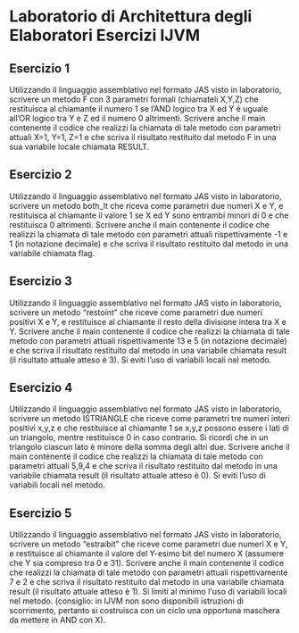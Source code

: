 # Laboratorio di Architettura degli Elaboratori Esercizi IJVM

## Esercizio 1
Utilizzando il linguaggio assemblativo nel formato JAS visto in laboratorio, scrivere un metodo F con 3 parametri formali (chiamateli X,Y,Z) che restituisca al chiamante il numero 1 se l’AND logico tra X ed Y è uguale all’OR logico tra Y e Z ed il numero 0 altrimenti. Scrivere anche il main contenente il codice che realizzi la chiamata di tale metodo con parametri attuali X=1, Y=1, Z=1 e che scriva il risultato restituito dal metodo F in una sua variabile locale chiamata RESULT.

## Esercizio 2
Utilizzando il linguaggio assemblativo nel formato JAS visto in laboratorio, scrivere un metodo both_lt che riceva come parametri due numeri X e Y, e restituisca al chiamante il valore 1 se X ed Y sono entrambi minori di 0 e che restituisca 0 altrimenti. Scrivere anche il main contenente il codice che realizzi la chiamata di tale metodo con parametri attuali rispettivamente -1 e 1 (in notazione decimale) e che scriva il risultato restituito dal metodo in una variabile chiamata flag.

## Esercizio 3
Utilizzando il linguaggio assemblativo nel formato JAS visto in laboratorio, scrivere un metodo “restoint” che riceve come parametri due numeri positivi X e Y, e restituisce al chiamante il resto della divisione intera tra X e Y. Scrivere anche il main contenente il codice che realizzi la chiamata di tale metodo con parametri attuali rispettivamente 13 e 5 (in notazione decimale) e che scriva il risultato restituito dal metodo in una variabile chiamata result (il risultato attuale atteso è 3). Si eviti l’uso di variabili locali nel metodo.

## Esercizio 4
Utilizzando il linguaggio assemblativo nel formato JAS visto in laboratorio, scrivere un metodo ISTRIANGLE che riceve come parametri tre numeri interi positivi x,y,z e che restituisce al chiamante 1 se x,y,z possono essere i lati di un triangolo, mentre restituisce 0 in caso contrario. Si ricordi che in un triangolo ciascun lato è minore della somma degli altri due. Scrivere anche il main contenente il codice che realizzi la chiamata di tale metodo con parametri attuali 5,9,4 e che scriva il risultato restituito dal metodo in una variabile chiamata result (il risultato attuale atteso è 0). Si eviti l’uso di variabili locali nel metodo.

## Esercizio 5
Utilizzando il linguaggio assemblativo nel formato JAS visto in laboratorio, scrivere un metodo “estraibit” che riceve come parametri due numeri X e Y, e restituisce al chiamante il valore del Y-esimo bit del numero X (assumere che Y sia compreso tra 0 e 31). Scrivere anche il main contenente il codice che realizzi la chiamata di tale metodo con parametri attuali rispettivamente 7 e 2 e che scriva il risultato restituito dal metodo in una variabile chiamata result (il risultato attuale atteso è 1). Si limiti al minimo l'uso di variabili locali nel metodo. (consiglio: in IJVM non sono disponibili istruzioni di scorrimento, pertanto si costruisca con un ciclo una opportuna maschera da mettere in AND con X).